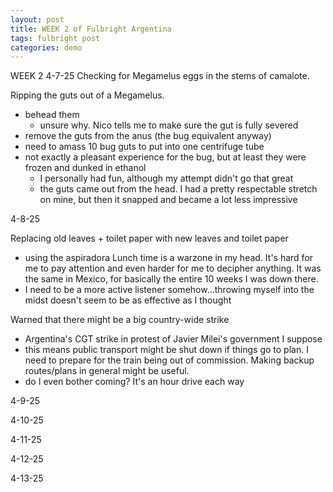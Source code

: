 ```yaml
---
layout: post
title: WEEK 2 of Fulbright Argentina
tags: fulbright post
categories: demo
---
```


WEEK 2
4-7-25
Checking for Megamelus eggs in the stems of camalote. 

Ripping the guts out of a Megamelus. 
- behead them 
	- unsure why. Nico tells me to make sure the gut is fully severed
- remove the guts from the anus (the bug equivalent anyway)
- need to amass 10 bug guts to put into one centrifuge tube
- not exactly a pleasant experience for the bug, but at least they were frozen and dunked in ethanol
	- I personally had fun, although my attempt didn't go that great
	- the guts came out from the head. I had a pretty respectable stretch on mine, but then it snapped and became a lot less impressive

4-8-25

Replacing old leaves + toilet paper with new leaves and toilet paper
- using the aspiradora
Lunch time is a warzone in my head. It's hard for me to pay attention and even harder for me to decipher anything. It was the same in Mexico, for basically the entire 10 weeks I was down there. 
- I need to be a more active listener somehow...throwing myself into the midst doesn't seem to be as effective as I thought 

Warned that there might be a big country-wide strike 
- Argentina's CGT strike in protest of Javier Milei's government I suppose
- this means public transport might be shut down if things go to plan. I need to prepare for the train being out of commission. Making backup routes/plans in general might be useful.
- do I even bother coming? It's an hour drive each way



4-9-25

4-10-25

4-11-25

4-12-25

4-13-25

